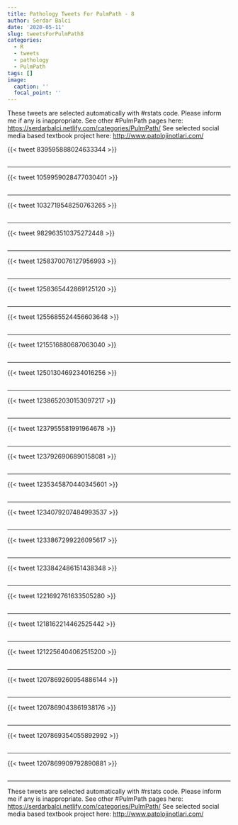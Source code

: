 ```yaml
---
title: Pathology Tweets For PulmPath - 8
author: Serdar Balci
date: '2020-05-11'
slug: tweetsForPulmPath8
categories:
  - R
  - tweets
  - pathology
  - PulmPath
tags: []
image:
  caption: ''
  focal_point: ''
---
```



These tweets are selected automatically with #rstats code. Please inform me if any is inappropriate.
See other #PulmPath pages here: https://serdarbalci.netlify.com/categories/PulmPath/ 
See selected social media based textbook project here: http://www.patolojinotlari.com/

{{< tweet 839595888024633344 >}}
<br>
<br>
<hr>
{{< tweet 1059959028477030401 >}}
<br>
<br>
<hr>
{{< tweet 1032719548250763265 >}}
<br>
<br>
<hr>
{{< tweet 982963510375272448 >}}
<br>
<br>
<hr>
{{< tweet 1258370076127956993 >}}
<br>
<br>
<hr>
{{< tweet 1258365442869125120 >}}
<br>
<br>
<hr>
{{< tweet 1255685524456603648 >}}
<br>
<br>
<hr>
{{< tweet 1215516880687063040 >}}
<br>
<br>
<hr>
{{< tweet 1250130469234016256 >}}
<br>
<br>
<hr>
{{< tweet 1238652030153097217 >}}
<br>
<br>
<hr>
{{< tweet 1237955581991964678 >}}
<br>
<br>
<hr>
{{< tweet 1237926906890158081 >}}
<br>
<br>
<hr>
{{< tweet 1235345870440345601 >}}
<br>
<br>
<hr>
{{< tweet 1234079207484993537 >}}
<br>
<br>
<hr>
{{< tweet 1233867299226095617 >}}
<br>
<br>
<hr>
{{< tweet 1233842486151438348 >}}
<br>
<br>
<hr>
{{< tweet 1221692761633505280 >}}
<br>
<br>
<hr>
{{< tweet 1218162214462525442 >}}
<br>
<br>
<hr>
{{< tweet 1212256404062515200 >}}
<br>
<br>
<hr>
{{< tweet 1207869260954886144 >}}
<br>
<br>
<hr>
{{< tweet 1207869043861938176 >}}
<br>
<br>
<hr>
{{< tweet 1207869354055892992 >}}
<br>
<br>
<hr>
{{< tweet 1207869909792890881 >}}
<br>
<br>
<hr>


These tweets are selected automatically with #rstats code. Please inform me if any is inappropriate.
See other #PulmPath pages here: https://serdarbalci.netlify.com/categories/PulmPath/ 
See selected social media based textbook project here: http://www.patolojinotlari.com/
